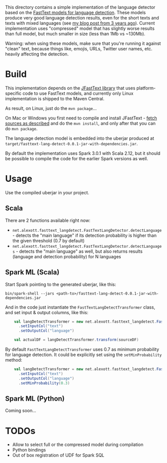 This directory contains a simple implementation of the language detector based on the [FastText models for language detection](https://fasttext.cc/blog/2017/10/02/blog-post.html).  These models produce very good language detection results, even for the short texts and texts with mixed languages (see [my blog post from 3 years ago](https://alexott.blogspot.com/2017/10/evaluating-fasttexts-models-for.html)).  Current implementation uses "compressed" model that has slightly worse results than full model, but much smaller in size (less than 1Mb vs ~130Mb). 

Warning: when using these models, make sure that you're running it against "clean" text, because things like, emojis, URLs, Twitter user names, etc. heavily affecting the detection. 

# Build

This implementation depends on the [JFastText library](https://github.com/carschno/JFastText) that uses platform-specific code to use FastText models, and currently only Linux implementation is shipped to the Maven Central.

As result, on Linux, just do the `mvn package`...

On Mac or Windows you first need to compile and install JFastText - [fetch sources as described](https://github.com/carschno/JFastText#windows-and-mac-os-x) and do the `mvn install`, and only after that you can do `mvn package`.

The language detection model is embedded into the uberjar produced at `target/fasttext-lang-detect-0.0.1-jar-with-dependencies.jar`.

By default the implementation uses Spark 3.0.1 with Scala 2.12, but it should be possible to compile the code for the earlier Spark versions as well.

# Usage

Use the compiled uberjar in your project.

## Scala

There are 2 functions available right now:

* `net.alexott.fasttext_langdetect.FastTextLangDetector.detectLanguage` - detects the "main language" if its detection probability is higher than the given threshold (0.7 by default)
* `net.alexott.fasttext_langdetect.FastTextLangDetector.detectLanguages` - detects the "main language" as well, but also returns results (language and detection probability) for N languages


## Spark ML (Scala)

Start Spark pointing to the generated uberjar, like this:

```
bin/spark-shell --jars <path-to>/fasttext-lang-detect-0.0.1-jar-with-dependencies.jar
```

And in the code just instantiate the `FastTextLangDetectTransformer` class, and set input & output columns, like this: 

```scala
    val langDetectTransformer = new net.alexott.fasttext_langdetect.FastTextLangDetectTransformer()
      .setInputCol("text")
      .setOutputCol("language")

    val actualDF = langDetectTransformer.transform(sourceDF)
```

By default `FastTextLangDetectTransformer` uses 0.7 as minimum probability for language detection.  It could be explicitly set using the `setMinProbability` method:

```scala
    val langDetectTransformer = new net.alexott.fasttext_langdetect.FastTextLangDetectTransformer()
      .setInputCol("text")
      .setOutputCol("language")
      .setMinProbability(0.3)
```

## Spark ML (Python)

Coming soon...


# TODOs

* Allow to select full or the compressed model during compilation
* Python bindings
* Out of box registration of UDF for Spark SQL
